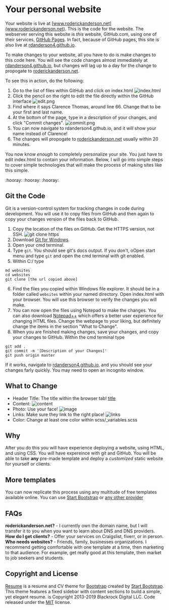# Your personal website

Your website is live at [www.roderickanderson.net](www.roderickanderson.net). This is the code for the website. The webserver serving this website is _this_ website, GitHub.com, using one of their services, [GitHub Pages](https://pages.github.com/). In fact, because of GitHub pages, this site is also live at [rdanderson4.github.io](https://rdanderson4.github.io).

To make changes to your website, all you have to do is make changes to this code here. You will see the code changes almost immediately at [rdanderson4.github.io](https://rdanderson4.github.io), but changes will lag up to a day for the change to propogate to [roderickanderson.net](www.roderickanderson.net).

To see this in action, do the following:

1. Go to the list of files within GitHub and click on index.html ![index.html](readme/index.png)
2. Click the pencil on the right to edit the file directly within the GitHub interface ![edit.png](readme/edit.png)
3. Find where it says Clarence Thomas, around line 66. Change that to be your first and last name.
4. At the bottom of the page, type in a description of your changes, and click "Commit changes". ![commit.png](readme/commit.png)
5. You can now navigate to rdanderson4.github.io, and it will show your name instead of Clarence!
6. The changes will propogate to [roderickanderson.net](roderickanderson.net) usually within 20 minutes.

You now know _enough_ to completely personalize your site. You just have to edit index.html to contain your information. Below, I will go into simple steps to cover simple technologies that will make the process of making sites like this simple.

:hooray: :hooray: :hooray:

## Git the Code
Git is a version-control system for tracking changes in code during development. You will use it to copy files from GitHub and then again to copy your changes version of the files back to GitHub.

1. Copy the location of the files on GitHub. Get the HTTPS version, not SSH. ![git clone https](readme/git-clone.png)
2. Download [Git for Windows](https://git-scm.com/download/win).
3. Open your cmd terminal.
4. Type `git`. You should see git's docs output. If you don't, oOpen start menu and type `git` and open the cmd terminal with git enabled.
5. Within C:/ type
```
md websites
cd websites
git clone [the url copied above]
```
6. Find the files you copied within Windows file explorer. It should be in a folder called `websites` within your named directory. Open index.html with your browser. You will use this browser to verify the changes you will make.
6. You can now open the files using Notepad to make the changes. You can also download [Notepad++](https://notepad-plus-plus.org/download/v7.7.1.html) which offers a better user experience for changing HTML files. Change the webpage to your liking, but definitely change the items in the section "What to Change".
7. When you are finished making changes, save your changes, and copy your changes to GitHub. Within the cmd terminal type
```
git add .
git commit -m '[Description of your Changes]'
git push origin master
```

If it works, navigate to [rdanderson4.github.io](rdanderson4.github.io), and you should see your changes farly quickly. You may need to open an incognito window.

## What to Change
* Header Title: The title within the browser tab! [title](readme/title.png)
* Content: ![content](readme/content.png)
* Photo: Use your face! ![image](readme/image.png)
* Links: Make sure they link to the right place! ![links](readme/links.png)
* Color: Change at least one color within scss/_variables.scss

## Why
After you do this you will have experience deploying a website, using HTML, and using CSS. You will have expereince with git and GitHub. You will be able to take **any** pre-made template and deploy a _customized_ static website for yourself or clients.

## More templates
You can now replicate this process using any multitude of free templates available online. You can use [Start Bootstrap](https://startbootstrap.com) or [any other provider](https://www.google.com/search?q=free+bootstrap+templates)

## FAQs
**roderickanderson.net?** - I currently own the domain name, but I will transfer it to you when you want to learn about DNS and DNS providers.
**How do I get clients?** - Offer your services on Craigslist, fiverr, or in person.
**Who needs websites?** - Friends, family, businesses organizations. I recommend getting comfortable with one template at a time, then marketing to that audience. For example, get really good at this template, then market to job seekers and students.

## Copyright and License
[Resume](https://startbootstrap.com/template-overviews/resume/) is a resume and CV theme for [Bootstrap](http://getbootstrap.com/) created by [Start Bootstrap](http://startbootstrap.com/). This theme features a fixed sidebar with content sections to build a simple, yet elegant resume. is Copyright 2013-2019 Blackrock Digital LLC. Code released under the [MIT](https://github.com/BlackrockDigital/startbootstrap-resume/blob/gh-pages/LICENSE) license.
